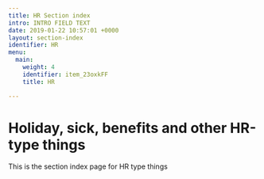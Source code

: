 ```yaml
---
title: HR Section index
intro: INTRO FIELD TEXT
date: 2019-01-22 10:57:01 +0000
layout: section-index
identifier: HR
menu:
  main:
    weight: 4
    identifier: item_23oxkFF
    title: HR

---
```

# Holiday, sick, benefits and other HR-type things

This is the section index page for HR type things